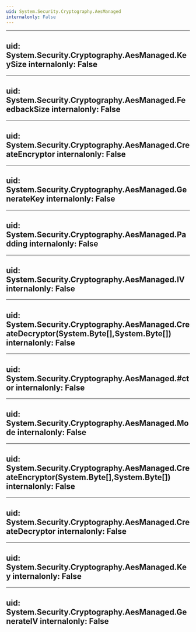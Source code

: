```yaml
---
uid: System.Security.Cryptography.AesManaged
internalonly: False
---
```


---
uid: System.Security.Cryptography.AesManaged.KeySize
internalonly: False
---

---
uid: System.Security.Cryptography.AesManaged.FeedbackSize
internalonly: False
---

---
uid: System.Security.Cryptography.AesManaged.CreateEncryptor
internalonly: False
---

---
uid: System.Security.Cryptography.AesManaged.GenerateKey
internalonly: False
---

---
uid: System.Security.Cryptography.AesManaged.Padding
internalonly: False
---

---
uid: System.Security.Cryptography.AesManaged.IV
internalonly: False
---

---
uid: System.Security.Cryptography.AesManaged.CreateDecryptor(System.Byte[],System.Byte[])
internalonly: False
---

---
uid: System.Security.Cryptography.AesManaged.#ctor
internalonly: False
---

---
uid: System.Security.Cryptography.AesManaged.Mode
internalonly: False
---

---
uid: System.Security.Cryptography.AesManaged.CreateEncryptor(System.Byte[],System.Byte[])
internalonly: False
---

---
uid: System.Security.Cryptography.AesManaged.CreateDecryptor
internalonly: False
---

---
uid: System.Security.Cryptography.AesManaged.Key
internalonly: False
---

---
uid: System.Security.Cryptography.AesManaged.GenerateIV
internalonly: False
---
